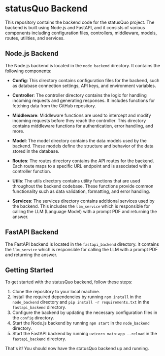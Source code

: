 # statusQuo Backend

This repository contains the backend code for the statusQuo project. The backend is built using Node.js and FastAPI, and it consists of various components including configuration files, controllers, middleware, models, routes, utilities, and services.

## Node.js Backend

The Node.js backend is located in the `node_backend` directory. It contains the following components:

- **Config**: This directory contains configuration files for the backend, such as database connection settings, API keys, and environment variables.

- **Controller**: The controller directory contains the logic for handling incoming requests and generating responses. It includes functions for fetching data from the GitHub repository.

- **Middleware**: Middleware functions are used to intercept and modify incoming requests before they reach the controller. This directory contains middleware functions for authentication, error handling, and more.

- **Model**: The model directory contains the data models used by the backend. These models define the structure and behavior of the data stored in the database.

- **Routes**: The routes directory contains the API routes for the backend. Each route maps to a specific URL endpoint and is associated with a controller function.

- **Utils**: The utils directory contains utility functions that are used throughout the backend codebase. These functions provide common functionality such as data validation, formatting, and error handling.

- **Services**: The services directory contains additional services used by the backend. This includes the `llm_service` which is responsible for calling the LLM (Language Model) with a prompt PDF and returning the answer.

## FastAPI Backend

The FastAPI backend is located in the `fastapi_backend` directory. It contains the `llm_service` which is responsible for calling the LLM with a prompt PDF and returning the answer.

## Getting Started

To get started with the statusQuo backend, follow these steps:

1. Clone the repository to your local machine.
2. Install the required dependencies by running `npm install` in the `node_backend` directory and `pip install -r requirements.txt` in the `fastapi_backend` directory.
3. Configure the backend by updating the necessary configuration files in the `config` directory.
4. Start the Node.js backend by running `npm start` in the `node_backend` directory.
5. Start the FastAPI backend by running `uvicorn main:app --reload` in the `fastapi_backend` directory.

That's it! You should now have the statusQuo backend up and running.
